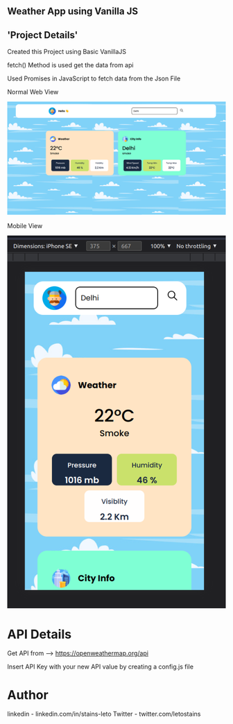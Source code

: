 ## Weather App using Vanilla JS 

## 'Project Details'

Created this Project using Basic VanillaJS 

fetch() Method is used get the data from api

Used Promises in JavaScript to fetch data from the Json File

Normal Web View

![alt text](https://github.com/stainsleto/Weather-App-using-JS/blob/main/repository/web-view.png?raw=true)



Mobile View


![alt text](https://github.com/stainsleto/Weather-App-using-JS/blob/main/repository/mobile-view.png?raw=true)




# API Details

Get API from  -->  https://openweathermap.org/api

Insert API Key with your new API value by creating a config.js file

# Author 

linkedin - linkedin.com/in/stains-leto
Twitter - twitter.com/letostains